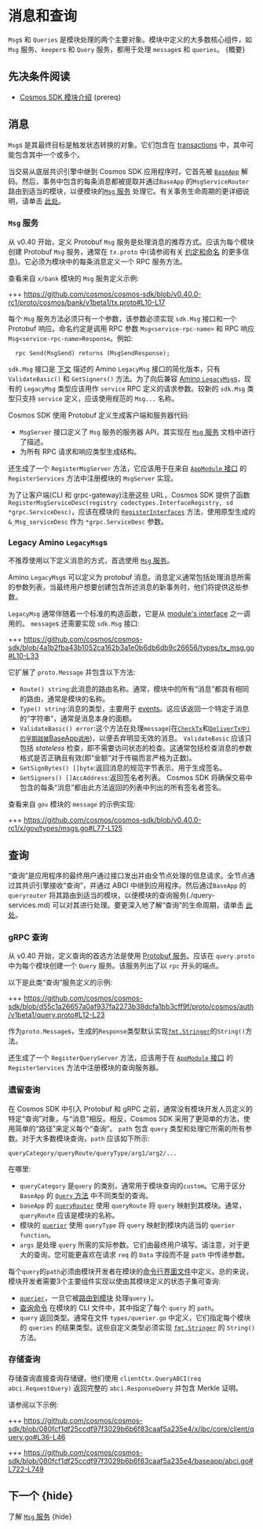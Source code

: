 # 消息和查询

`Msg`s 和 `Queries` 是模块处理的两个主要对象。模块中定义的大多数核心组件，如 `Msg` 服务、`keeper`s 和 `Query` 服务，都用于处理 `message`s 和 `queries`。 {概要}

## 先决条件阅读

- [Cosmos SDK 模块介绍](./intro.md) {prereq}

## 消息

`Msg`s 是其最终目标是触发状态转换的对象。它们包含在 [transactions](../core/transactions.md) 中，其中可能包含其中一个或多个。

当交易从底层共识引擎中继到 Cosmos SDK 应用程序时，它首先被 [`BaseApp`](../core/baseapp.md) 解码。然后，事务中包含的每条消息都被提取并通过`BaseApp` 的`MsgServiceRouter` 路由到适当的模块，以便模块的[`Msg` 服务](./msg-services.md) 处理它。有关事务生命周期的更详细说明，请单击 [此处](../basics/tx-lifecycle.md)。

### `Msg` 服务

从 v0.40 开始，定义 Protobuf `Msg` 服务是处理消息的推荐方式。应该为每个模块创建 Protobuf `Msg` 服务，通常在 `tx.proto` 中(请参阅有关 [约定和命名](../core/encoding.md#faq) 的更多信息)。它必须为模块中的每条消息定义一个 RPC 服务方法。

查看来自 `x/bank` 模块的 `Msg` 服务定义示例:

+++ https://github.com/cosmos/cosmos-sdk/blob/v0.40.0-rc1/proto/cosmos/bank/v1beta1/tx.proto#L10-L17

每个 `Msg` 服务方法必须只有一个参数，该参数必须实现 `sdk.Msg` 接口和一个 Protobuf 响应。命名约定是调用 RPC 参数 `Msg<service-rpc-name>` 和 RPC 响应 `Msg<service-rpc-name>Response`。例如: 

```
  rpc Send(MsgSend) returns (MsgSendResponse);
```

`sdk.Msg` 接口是 [下文](#legacy-amino-msgs) 描述的 Amino `LegacyMsg` 接口的简化版本，只有 `ValidateBasic()` 和 `GetSigners()` 方法。为了向后兼容 [Amino `LegacyMsg`s](#legacy-amino-msgs)，现有的 `LegacyMsg` 类型应该用作 `service` RPC 定义的请求参数。较新的 `sdk.Msg` 类型只支持 `service` 定义，应该使用规范的 `Msg...` 名称。

Cosmos SDK 使用 Protobuf 定义生成客户端和服务器代码:

* `MsgServer` 接口定义了 `Msg` 服务的服务器 API，其实现在 [`Msg` 服务](./msg-services.md) 文档中进行了描述。
* 为所有 RPC 请求和响应类型生成结构。

还生成了一个 `RegisterMsgServer` 方法，它应该用于在来自 [`AppModule` 接口](./module-manager.md#appmodule) 的 `RegisterServices` 方法中注册模块的 `MsgServer` 实现。

为了让客户端(CLI 和 grpc-gateway)注册这些 URL，Cosmos SDK 提供了函数 `RegisterMsgServiceDesc(registry codectypes.InterfaceRegistry, sd *grpc.ServiceDesc)`，应该在模块的 [`RegisterInterfaces`]( module-manager.md#appmodulebasic) 方法，使用原型生成的 `&_Msg_serviceDesc` 作为 `*grpc.ServiceDesc` 参数。

### Legacy Amino `LegacyMsg`s

不推荐使用以下定义消息的方式，首选使用 [`Msg` 服务](#msg-services)。

Amino `LegacyMsg`s 可以定义为 protobuf 消息。消息定义通常包括处理消息所需的参数列表，当最终用户想要创建包含所述消息的新事务时，他们将提供这些参数。

`LegacyMsg` 通常伴随着一个标准的构造函数，它是从 [module's interface](./module-interfaces.md) 之一调用的。 `message`s 还需要实现 `sdk.Msg` 接口:

+++ https://github.com/cosmos/cosmos-sdk/blob/4a1b2fba43b1052ca162b3a1e0b6db6db9c26656/types/tx_msg.go#L10-L33

它扩展了 `proto.Message` 并包含以下方法:

- `Route() string`:此消息的路由名称。通常，模块中的所有“消息”都具有相同的路由，通常是模块的名称。
- `Type() string`:消息的类型，主要用于 [events](../core/events.md)。这应该返回一个特定于消息的“字符串”，通常是消息本身的面额。
- `ValidateBasic() error`:这个方法在处理`message`(在[`CheckTx`](../core/baseapp.md#checktx)和[`DeliverTx中)的早期就被`BaseApp`调用`](../core/baseapp.md#delivertx))，以便丢弃明显无效的消息。 `ValidateBasic` 应该只包括 *stateless* 检查，即不需要访问状态的检查。这通常包括检查消息的参数格式是否正确且有效(即“金额”对于传输而言严格为正数)。
- `GetSignBytes() []byte`:返回消息的规范字节表示。用于生成签名。
- `GetSigners() []AccAddress`:返回签名者列表。 Cosmos SDK 将确保交易中包含的每条“消息”都由此方法返回的列表中列出的所有签名者签名。

查看来自 `gov` 模块的 `message` 的示例实现:

+++ https://github.com/cosmos/cosmos-sdk/blob/v0.40.0-rc1/x/gov/types/msgs.go#L77-L125

## 查询

“查询”是应用程序的最终用户通过接口发出并由全节点处理的信息请求。全节点通过其共识引擎接收“查询”，并通过 ABCI 中继到应用程序。然后通过`BaseApp` 的`queryrouter` 将其路由到适当的模块，以便模块的查询服务(./query-services.md) 可以对其进行处理。要更深入地了解“查询”的生命周期，请单击 [此处](../basics/query-lifecycle.md)。

### gRPC 查询 

从 v0.40 开始，定义查询的首选方法是使用 [Protobuf 服务](https://developers.google.com/protocol-buffers/docs/proto#services)。应该在 `query.proto` 中为每个模块创建一个 `Query` 服务。该服务列出了以 `rpc` 开头的端点。

以下是此类“查询”服务定义的示例:

+++ https://github.com/cosmos/cosmos-sdk/blob/d55c1a26657a0af937fa2273b38dcfa1bb3cff9f/proto/cosmos/auth/v1beta1/query.proto#L12-L23

作为`proto.Message`s，生成的`Response`类型默认实现[`fmt.Stringer`](https://golang.org/pkg/fmt/#Stringer)的`String()`方法。

还生成了一个 `RegisterQueryServer` 方法，应该用于在 [`AppModule` 接口](./module-manager.md#appmodule) 的 `RegisterServices` 方法中注册模块的查询服务器。

### 遗留查询

在 Cosmos SDK 中引入 Protobuf 和 gRPC 之前，通常没有模块开发人员定义的特定“查询”对象，与“消息”相反。相反，Cosmos SDK 采用了更简单的方法，使用简单的“路径”来定义每个“查询”。 `path` 包含 `query` 类型和处理它所需的所有参数。对于大多数模块查询，`path` 应该如下所示:

``
queryCategory/queryRoute/queryType/arg1/arg2/...
``

在哪里:

- `queryCategory` 是`query` 的类别，通常用于模块查询的`custom`。它用于区分 `BaseApp` 的 [`Query` 方法](../core/baseapp.md#query) 中不同类型的查询。
- `baseApp` 的 [`queryRouter`](../core/baseapp.md#query-routing) 使用 `queryRoute` 将 `query` 映射到其模块。通常，`queryRoute` 应该是模块的名称。
- 模块的 [`querier`](./query-services.md#legacy-queriers) 使用 `queryType` 将 `query` 映射到模块内适当的 `querier function`。
- `args` 是处理 `query` 所需的实际参数。它们由最终用户填写。请注意，对于更大的查询，您可能更喜欢在请求 `req` 的 `Data` 字段而不是 `path` 中传递参数。

每个`query`的`path`必须由模块开发者在模块的[命令行界面文件](./module-interfaces.md#query-commands)中定义。总的来说，模块开发者需要3个主要组件实现以使由其模块定义的状态子集可查询:

- [`querier`](./query-services.md#legacy-queriers)，一旦它被[路由到模块](../core/baseapp.md#query-routing) 处理`query` )。
- [查询命令](./module-interfaces.md#query-commands) 在模块的 CLI 文件中，其中指定了每个 `query` 的 `path`。
- `query` 返回类型。通常在文件 `types/querier.go` 中定义，它们指定每个模块的 `queries` 的结果类型。这些自定义类型必须实现 [`fmt.Stringer`](https://golang.org/pkg/fmt/#Stringer) 的 `String()` 方法。

### 存储查询

存储查询直接查询存储键。他们使用 `clientCtx.QueryABCI(req abci.RequestQuery)` 返回完整的 `abci.ResponseQuery` 并包含 Merkle 证明。

请参阅以下示例:

+++ https://github.com/cosmos/cosmos-sdk/blob/080fcf1df25ccdf97f3029b6b6f83caaf5a235e4/x/ibc/core/client/query.go#L36-L46

+++ https://github.com/cosmos/cosmos-sdk/blob/080fcf1df25ccdf97f3029b6b6f83caaf5a235e4/baseapp/abci.go#L722-L749

## 下一个 {hide}

了解 [`Msg` 服务](./msg-services.md) {hide} 